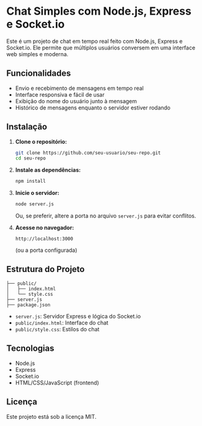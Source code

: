# Chat Simples com Node.js, Express e Socket.io

Este é um projeto de chat em tempo real feito com Node.js, Express e Socket.io. Ele permite que múltiplos usuários conversem em uma interface web simples e moderna.

## Funcionalidades

- Envio e recebimento de mensagens em tempo real
- Interface responsiva e fácil de usar
- Exibição do nome do usuário junto à mensagem
- Histórico de mensagens enquanto o servidor estiver rodando

## Instalação

1. **Clone o repositório:**
   ```sh
   git clone https://github.com/seu-usuario/seu-repo.git
   cd seu-repo
   ```

2. **Instale as dependências:**
   ```sh
   npm install
   ```

3. **Inicie o servidor:**
   ```sh
   node server.js
   ```
   Ou, se preferir, altere a porta no arquivo `server.js` para evitar conflitos.

4. **Acesse no navegador:**
   ```
   http://localhost:3000
   ```
   (ou a porta configurada)

## Estrutura do Projeto

```
├── public/
│   ├── index.html
│   └── style.css
├── server.js
├── package.json
```

- `server.js`: Servidor Express e lógica do Socket.io
- `public/index.html`: Interface do chat
- `public/style.css`: Estilos do chat

## Tecnologias

- Node.js
- Express
- Socket.io
- HTML/CSS/JavaScript (frontend)

## Licença

Este projeto está sob a licença MIT.
